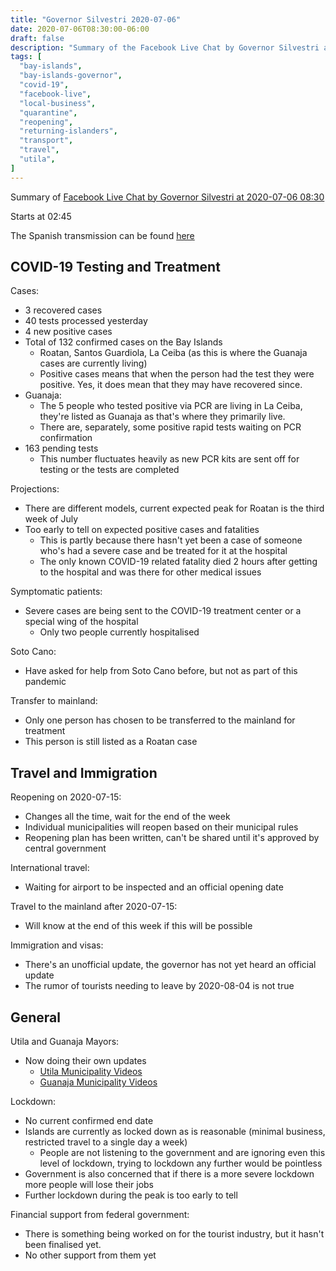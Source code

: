 ```yaml
---
title: "Governor Silvestri 2020-07-06"
date: 2020-07-06T08:30:00-06:00
draft: false
description: "Summary of the Facebook Live Chat by Governor Silvestri at 2020-07-06 08:30"
tags: [
  "bay-islands",
  "bay-islands-governor",
  "covid-19",
  "facebook-live",
  "local-business",
  "quarantine",
  "reopening",
  "returning-islanders",
  "transport",
  "travel",
  "utila",
]
---
```


Summary of [Facebook Live Chat by Governor Silvestri at 2020-07-06
08:30](https://www.facebook.com/gobernacionislas/videos/2623575781229356)

Starts at 02:45

The Spanish transmission can be found
[here](https://www.facebook.com/gobernacionislas/videos/614131575908009/)

COVID-19 Testing and Treatment
------------------------------

Cases:
* 3 recovered cases
* 40 tests processed yesterday
* 4 new positive cases
* Total of 132 confirmed cases on the Bay Islands
  * Roatan, Santos Guardiola, La Ceiba (as this is where the Guanaja cases are
    currently living)
  * Positive cases means that when the person had the test they were positive.
    Yes, it does mean that they may have recovered since.
* Guanaja:
  * The 5 people who tested positive via PCR are living in La Ceiba, they're
    listed as Guanaja as that's where they primarily live.
  * There are, separately, some positive rapid tests waiting on PCR confirmation
* 163 pending tests
  * This number fluctuates heavily as new PCR kits are sent off for testing or
    the tests are completed

Projections:
* There are different models, current expected peak for Roatan is the third
  week of July
* Too early to tell on expected positive cases and fatalities
  * This is partly because there hasn't yet been a case of someone who's had a
    severe case and be treated for it at the hospital
  * The only known COVID-19 related fatality died 2 hours after getting to the
    hospital and was there for other medical issues

Symptomatic patients:
* Severe cases are being sent to the COVID-19 treatment center or a special
  wing of the hospital
  * Only two people currently hospitalised

Soto Cano:
* Have asked for help from Soto Cano before, but not as part of this pandemic

Transfer to mainland:
* Only one person has chosen to be transferred to the mainland for treatment
* This person is still listed as a Roatan case

Travel and Immigration
----------------------

Reopening on 2020-07-15:
* Changes all the time, wait for the end of the week
* Individual municipalities will reopen based on their municipal rules
* Reopening plan has been written, can't be shared until it's approved by
  central government

International travel:
* Waiting for airport to be inspected and an official opening date

Travel to the mainland after 2020-07-15:
* Will know at the end of this week if this will be possible

Immigration and visas:
* There's an unofficial update, the governor has not yet heard an official
  update
* The rumor of tourists needing to leave by 2020-08-04 is not true

General
-------

Utila and Guanaja Mayors:
* Now doing their own updates
  * [Utila Municipality Videos](https://www.facebook.com/pg/Municipalidad-de-Utila-328195770717532/videos/)
  * [Guanaja Municipality Videos](https://www.facebook.com/pg/Municipalidad-de-Guanaja-1417968861802152/videos/)

Lockdown:
* No current confirmed end date
* Islands are currently as locked down as is reasonable (minimal business,
  restricted travel to a single day a week)
  * People are not listening to the government and are ignoring even this level
    of lockdown, trying to lockdown any further would be pointless
* Government is also concerned that if there is a more severe lockdown more
  people will lose their jobs
* Further lockdown during the peak is too early to tell

Financial support from federal government:
* There is something being worked on for the tourist industry, but it hasn't
  been finalised yet.
* No other support from them yet
